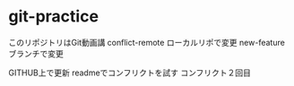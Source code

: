 # git-practice
このリポジトリはGit動画講
conflict-remote
ローカルリポで変更
new-featureブランチで変更

GITHUB上で更新
readmeでコンフリクトを試す
コンフリクト２回目

